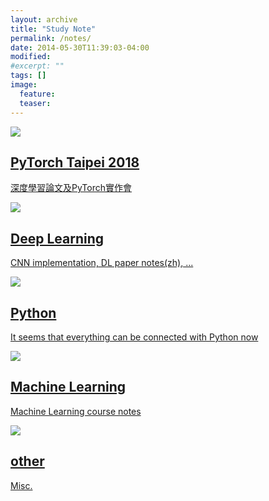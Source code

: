 ```yaml
---
layout: archive
title: "Study Note"
permalink: /notes/
date: 2014-05-30T11:39:03-04:00
modified:
#excerpt: ""
tags: []
image:
  feature:
  teaser:
---
```


<div class="tiles">
<div class="tile">
  <a href="{{ site.url }}/notes/PyTorchTaiwan">
    <img src="{{ site.url }}/images/pytorch.jpg">
    <h2 class="post-title">PyTorch Taipei 2018</h2>
    <p class="post-excerpt">深度學習論文及PyTorch實作會</p>
  </a>
</div><!-- /.tile -->

<div class="tile">
  <a href="{{ site.url }}/notes/DL">
    <img src="{{ site.url }}/images/YOLO.gif">
    <h2 class="post-title">Deep Learning</h2>
    <p class="post-excerpt">CNN implementation, DL paper notes(zh), ...</p>
  </a>
</div><!-- /.tile -->

<div class="tile">
  <a href="{{ site.url }}/notes/Python">
    <img src="{{ site.url }}/images/Python.jpg">
    <h2 class="post-title">Python</h2>
    <p class="post-excerpt">It seems that everything can be connected with Python now</p>
  </a>
</div><!-- /.tile -->

<div class="tile">
  <a href="{{ site.url }}/notes/ML">
    <img src="{{ site.url }}/images/ML.jpg">
    <h2 class="post-title">Machine Learning</h2>
    <p class="post-excerpt">Machine Learning course notes </p>
  </a>
</div><!-- /.tile -->
</div><!-- /.tiles -->




<div class="tiles">


<div class="tile">
  <a href="{{ site.url }}/notes/other">
    <img src="{{ site.url }}/images/IOT-400x250.gif">
    <h2 class="post-title">other</h2>
    <p class="post-excerpt">Misc.</p>
  </a>
</div><!-- /.tile -->

</div><!-- /.tiles -->